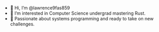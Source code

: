 - 👋 Hi, I’m @lawrence9fas859
- 👀 I’m interested in Computer Science undergrad mastering Rust.
- 🌱 Passionate about systems programming and ready to take on new challenges.
